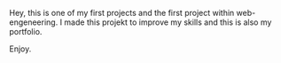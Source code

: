 Hey, this is one of my first projects and the first project within web-engeneering. 
I made this projekt to improve my skills and this is also my portfolio.

Enjoy.
